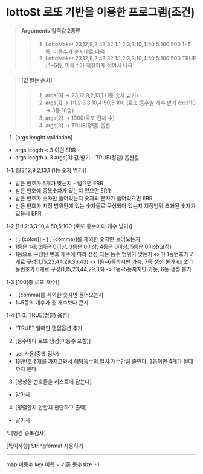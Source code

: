 # lottoSt 로또 기반을 이용한 프로그램(조건)

> #### Arguments 입력값 2종류
>> 1. LottoMaker 23,12,9,2,43,32 1:1,2:3,3:10,4:50,5:100 500       1~5등, 미등수가 순서대로 나옴</br>
>> 2. LottoMaker 23,12,9,2,43,32 1:1,2:3,3:10,4:50,5:100 500 TRUE : 1~5등, 미등수가 적절하게 섞여서 나옴

> #### [값 받는 순서]
>> 1. args[0] -> 23,12,9,2,13,1 (1등 숫자 받기)</br>
>> 2. args[1] -> 1:1,2:3,3:10,4:50,5:100 (로또 등수별 개수 받기 ex:3:10 -> 3등 10명)</br>
>> 3. args[2] -> 1000(로또 전체 수)</br>
>> 4. args[3] -> TRUE(정렬) 옵션</br>


1. [args lenght vaildation]
- args length < 3 이면 ERR
- args length > 3 args[3] 값 받기 - TRUE(정렬) 옵션값

1-1. [23,12,9,2,13,1 (1등 숫자 받기)]
- 받은 번호가 6개가 맞는지 - 넘으면 ERR
- 받은 번호에 중복숫자가 있는지 있으면 ERR
- 받은 번호가 숫자만 들어있는지 숫자외 문자가 들어있으면 ERR
- 받은 번호가 지정 범위안에 있는 숫자들로 구성되어 있는지 지정범위 초과된 숫자가 있을시 ERR

1-2 [1:1,2:3,3:10,4:50,5:100 (로또 등수마다 개수 받기)]
- [ : (colon)] - [ , (comma)]를 제외한 숫자만 들어오는지
- 1등은 1개, 2등은 0이상, 3등은 0이상, 4등은 0이상, 5등은 0이상(고정)
- 1등으로 구성된 번호 개수에 따라 생성 되는 등수 범위가 맞는지 
ex 1) 1등번호가 7개로 구성(1,15,23,44,29,36,43) -> 1등~6등까지만 가능, 7등 생성 불가
ex 2) 1등번호가 6개로 구성(1,15,23,44,29,36)    -> 1등~5등까지만 가능, 6등 생성 불가

1-3 [100(총 로또 개수)]
- , (comma)를 제외한 숫자만 들어오는지
- 1~5등의 개수가 총 개수보다 큰지

1-4 [1-3. TRUE(정렬) 옵션]
- "TRUE" 일때만 랜덤옵션 추가

2. [등수마다 로또 생성(미등수 포함)]
- set 사용(중복 검사)
- 1등번호 6개를 가지고와서 해당등수의 일치 개수만큼 줄인다. 3등이면 4개가 될때까지 뺀다.

3. [생성한 번호들을 리스트에 담는다]
- 알아서

4. [정렬할지 안할지 판단하고 출력]
- 알아서


*. [행간 중복검사]

[특이사항]
Stringformat 사용하기

---------------------------
map 미등수 key 이름 = 기존 등수size +1 
